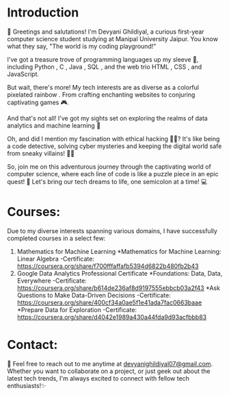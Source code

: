 # Introduction

👋 Greetings and salutations! I'm Devyani Ghildiyal, a curious first-year computer science student studying at Manipal University Jaipur. You know what they say, "The world is my coding playground!" 

I've got a treasure trove of programming languages up my sleeve 🌟, including Python , C , Java , SQL , and the web trio HTML , CSS , and JavaScript. 

But wait, there's more! My tech interests are as diverse as a colorful pixelated rainbow . From crafting enchanting websites to conjuring captivating games 🎮.

And that's not all! I've got my sights set on exploring the realms of data analytics and machine learning 🤖

Oh, and did I mention my fascination with ethical hacking 🕵️‍♂️? It's like being a code detective, solving cyber mysteries and keeping the digital world safe from sneaky villains! 🦹‍♂️

So, join me on this adventurous journey through the captivating world of computer science, where each line of code is like a puzzle piece in an epic quest! 🚀 Let's bring our tech dreams to life, one semicolon at a time! 💻

# Courses:

Due to my diverse interests spanning various domains, I have successfully completed courses in a select few:
1) Mathematics for Machine Learning
   *Mathematics for Machine Learning: Linear Algebra
      -Certificate: https://coursera.org/share/f700fffaffafb5394d6822b480fb2b43
3) Google Data Analytics Professional Certificate
   *Foundations: Data, Data, Everywhere
      -Certificate: https://coursera.org/share/b614de236af8d9197555ebbcb03a2f43
   *Ask Questions to Make Data-Driven Decisions
      -Certificate: https://coursera.org/share/400cf34a0ae5f1e41ada7fac0663baae
   *Prepare Data for Exploration
      -Certificate: https://coursera.org/share/d4042e1989a430a44fda9d93acfbbb83

# Contact:

📧 Feel free to reach out to me anytime at devyanighildiyal07@gmail.com. Whether you want to collaborate on a project, or just geek out about the latest tech trends, I'm always excited to connect with fellow tech enthusiasts!✨
